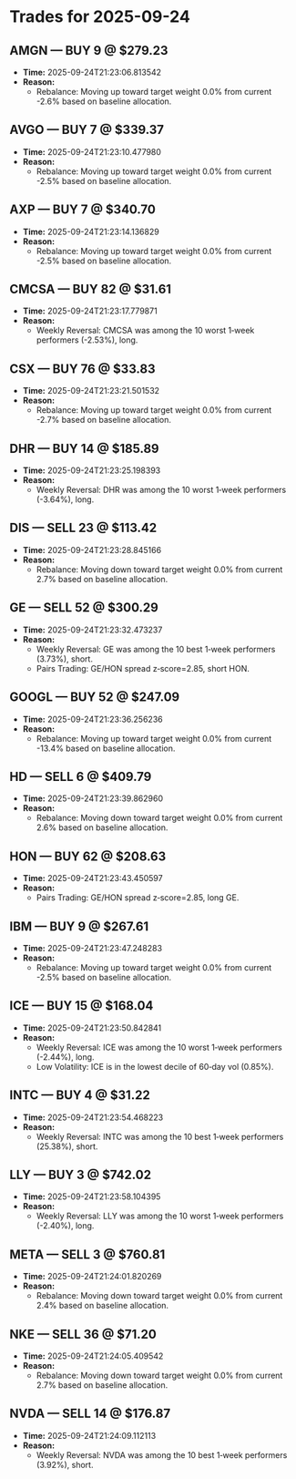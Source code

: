 # Trades for 2025-09-24

## AMGN — BUY 9 @ $279.23
- **Time:** 2025-09-24T21:23:06.813542
- **Reason:**
  - Rebalance: Moving up toward target weight 0.0% from current -2.6% based on baseline allocation.

## AVGO — BUY 7 @ $339.37
- **Time:** 2025-09-24T21:23:10.477980
- **Reason:**
  - Rebalance: Moving up toward target weight 0.0% from current -2.5% based on baseline allocation.

## AXP — BUY 7 @ $340.70
- **Time:** 2025-09-24T21:23:14.136829
- **Reason:**
  - Rebalance: Moving up toward target weight 0.0% from current -2.5% based on baseline allocation.

## CMCSA — BUY 82 @ $31.61
- **Time:** 2025-09-24T21:23:17.779871
- **Reason:**
  - Weekly Reversal: CMCSA was among the 10 worst 1‑week performers (-2.53%), long.

## CSX — BUY 76 @ $33.83
- **Time:** 2025-09-24T21:23:21.501532
- **Reason:**
  - Rebalance: Moving up toward target weight 0.0% from current -2.7% based on baseline allocation.

## DHR — BUY 14 @ $185.89
- **Time:** 2025-09-24T21:23:25.198393
- **Reason:**
  - Weekly Reversal: DHR was among the 10 worst 1‑week performers (-3.64%), long.

## DIS — SELL 23 @ $113.42
- **Time:** 2025-09-24T21:23:28.845166
- **Reason:**
  - Rebalance: Moving down toward target weight 0.0% from current 2.7% based on baseline allocation.

## GE — SELL 52 @ $300.29
- **Time:** 2025-09-24T21:23:32.473237
- **Reason:**
  - Weekly Reversal: GE was among the 10 best 1‑week performers (3.73%), short.
  - Pairs Trading: GE/HON spread z‑score=2.85, short HON.

## GOOGL — BUY 52 @ $247.09
- **Time:** 2025-09-24T21:23:36.256236
- **Reason:**
  - Rebalance: Moving up toward target weight 0.0% from current -13.4% based on baseline allocation.

## HD — SELL 6 @ $409.79
- **Time:** 2025-09-24T21:23:39.862960
- **Reason:**
  - Rebalance: Moving down toward target weight 0.0% from current 2.6% based on baseline allocation.

## HON — BUY 62 @ $208.63
- **Time:** 2025-09-24T21:23:43.450597
- **Reason:**
  - Pairs Trading: GE/HON spread z‑score=2.85, long GE.

## IBM — BUY 9 @ $267.61
- **Time:** 2025-09-24T21:23:47.248283
- **Reason:**
  - Rebalance: Moving up toward target weight 0.0% from current -2.5% based on baseline allocation.

## ICE — BUY 15 @ $168.04
- **Time:** 2025-09-24T21:23:50.842841
- **Reason:**
  - Weekly Reversal: ICE was among the 10 worst 1‑week performers (-2.44%), long.
  - Low Volatility: ICE is in the lowest decile of 60‑day vol (0.85%).

## INTC — BUY 4 @ $31.22
- **Time:** 2025-09-24T21:23:54.468223
- **Reason:**
  - Weekly Reversal: INTC was among the 10 best 1‑week performers (25.38%), short.

## LLY — BUY 3 @ $742.02
- **Time:** 2025-09-24T21:23:58.104395
- **Reason:**
  - Weekly Reversal: LLY was among the 10 worst 1‑week performers (-2.40%), long.

## META — SELL 3 @ $760.81
- **Time:** 2025-09-24T21:24:01.820269
- **Reason:**
  - Rebalance: Moving down toward target weight 0.0% from current 2.4% based on baseline allocation.

## NKE — SELL 36 @ $71.20
- **Time:** 2025-09-24T21:24:05.409542
- **Reason:**
  - Rebalance: Moving down toward target weight 0.0% from current 2.7% based on baseline allocation.

## NVDA — SELL 14 @ $176.87
- **Time:** 2025-09-24T21:24:09.112113
- **Reason:**
  - Weekly Reversal: NVDA was among the 10 best 1‑week performers (3.92%), short.

